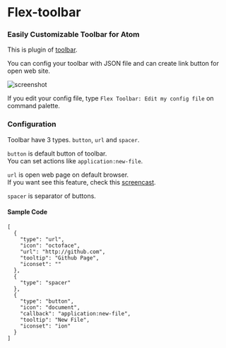 # Flex-toolbar

### Easily Customizable Toolbar for Atom

This is plugin of [toolbar](https://github.com/suda/toolbar).

You can config your toolbar with JSON file and can create link button for open web site.

![screenshot](https://raw.githubusercontent.com/cakecatz/flex-toolbar/docs/screenshot.png)

If you edit your config file, type `Flex Toolbar: Edit my config file` on command palette.

### Configuration

Toolbar have 3 types.
`button`, `url` and `spacer`.

`button` is default button of toolbar.  
You can set actions like `application:new-file`.

`url` is open web page on default browser.  
If you want see this feature, check this [screencast](http://quick.as/b5vafe4g).

`spacer` is separator of buttons.

#### Sample Code
    [
      {
        "type": "url",
        "icon": "octoface",
        "url": "http://github.com",
        "tooltip": "Github Page",
        "iconset": ""
      },
      {
        "type": "spacer"
      },
      {
        "type": "button",
        "icon": "document",
        "callback": "application:new-file",
        "tooltip": "New File",
        "iconset": "ion"
      }
    ]